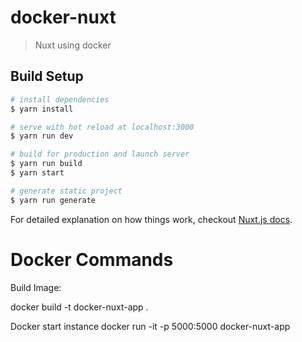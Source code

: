 # docker-nuxt

> Nuxt using docker

## Build Setup

``` bash
# install dependencies
$ yarn install

# serve with hot reload at localhost:3000
$ yarn run dev

# build for production and launch server
$ yarn run build
$ yarn start

# generate static project
$ yarn run generate
```

For detailed explanation on how things work, checkout [Nuxt.js docs](https://nuxtjs.org).


# Docker Commands

Build Image:

docker build -t docker-nuxt-app .

Docker start instance
docker run -it -p 5000:5000 docker-nuxt-app 